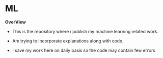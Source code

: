 # ML
**OverView**
* This is the repository where i publish my machine learning related work.

* Am trying to incorporate explanations along with code.

* I save my work here on daily basis so the code may contain few errors.
